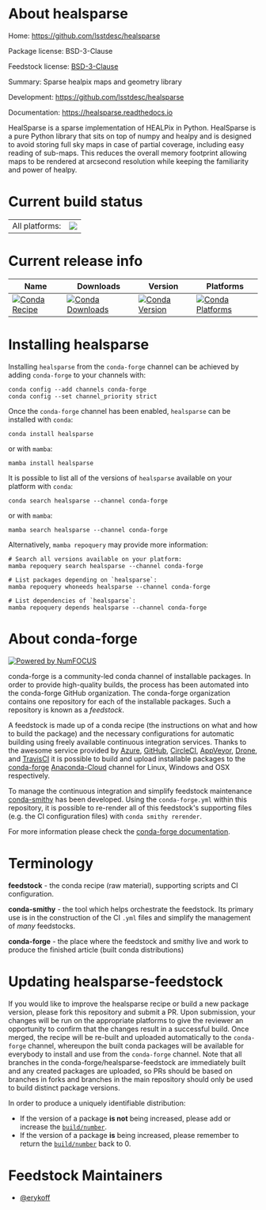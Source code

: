 About healsparse
================

Home: https://github.com/lsstdesc/healsparse

Package license: BSD-3-Clause

Feedstock license: [BSD-3-Clause](https://github.com/conda-forge/healsparse-feedstock/blob/main/LICENSE.txt)

Summary: Sparse healpix maps and geometry library

Development: https://github.com/lsstdesc/healsparse

Documentation: https://healsparse.readthedocs.io

HealSparse is a sparse implementation of HEALPix in Python.
HealSparse is a pure Python library that sits on top of
numpy and healpy and is designed to avoid storing full
sky maps in case of partial coverage, including easy
reading of sub-maps. This reduces the overall memory
footprint allowing maps to be rendered at arcsecond
resolution while keeping the familiarity and power of
healpy.


Current build status
====================


<table><tr><td>All platforms:</td>
    <td>
      <a href="https://dev.azure.com/conda-forge/feedstock-builds/_build/latest?definitionId=10864&branchName=main">
        <img src="https://dev.azure.com/conda-forge/feedstock-builds/_apis/build/status/healsparse-feedstock?branchName=main">
      </a>
    </td>
  </tr>
</table>

Current release info
====================

| Name | Downloads | Version | Platforms |
| --- | --- | --- | --- |
| [![Conda Recipe](https://img.shields.io/badge/recipe-healsparse-green.svg)](https://anaconda.org/conda-forge/healsparse) | [![Conda Downloads](https://img.shields.io/conda/dn/conda-forge/healsparse.svg)](https://anaconda.org/conda-forge/healsparse) | [![Conda Version](https://img.shields.io/conda/vn/conda-forge/healsparse.svg)](https://anaconda.org/conda-forge/healsparse) | [![Conda Platforms](https://img.shields.io/conda/pn/conda-forge/healsparse.svg)](https://anaconda.org/conda-forge/healsparse) |

Installing healsparse
=====================

Installing `healsparse` from the `conda-forge` channel can be achieved by adding `conda-forge` to your channels with:

```
conda config --add channels conda-forge
conda config --set channel_priority strict
```

Once the `conda-forge` channel has been enabled, `healsparse` can be installed with `conda`:

```
conda install healsparse
```

or with `mamba`:

```
mamba install healsparse
```

It is possible to list all of the versions of `healsparse` available on your platform with `conda`:

```
conda search healsparse --channel conda-forge
```

or with `mamba`:

```
mamba search healsparse --channel conda-forge
```

Alternatively, `mamba repoquery` may provide more information:

```
# Search all versions available on your platform:
mamba repoquery search healsparse --channel conda-forge

# List packages depending on `healsparse`:
mamba repoquery whoneeds healsparse --channel conda-forge

# List dependencies of `healsparse`:
mamba repoquery depends healsparse --channel conda-forge
```


About conda-forge
=================

[![Powered by
NumFOCUS](https://img.shields.io/badge/powered%20by-NumFOCUS-orange.svg?style=flat&colorA=E1523D&colorB=007D8A)](https://numfocus.org)

conda-forge is a community-led conda channel of installable packages.
In order to provide high-quality builds, the process has been automated into the
conda-forge GitHub organization. The conda-forge organization contains one repository
for each of the installable packages. Such a repository is known as a *feedstock*.

A feedstock is made up of a conda recipe (the instructions on what and how to build
the package) and the necessary configurations for automatic building using freely
available continuous integration services. Thanks to the awesome service provided by
[Azure](https://azure.microsoft.com/en-us/services/devops/), [GitHub](https://github.com/),
[CircleCI](https://circleci.com/), [AppVeyor](https://www.appveyor.com/),
[Drone](https://cloud.drone.io/welcome), and [TravisCI](https://travis-ci.com/)
it is possible to build and upload installable packages to the
[conda-forge](https://anaconda.org/conda-forge) [Anaconda-Cloud](https://anaconda.org/)
channel for Linux, Windows and OSX respectively.

To manage the continuous integration and simplify feedstock maintenance
[conda-smithy](https://github.com/conda-forge/conda-smithy) has been developed.
Using the ``conda-forge.yml`` within this repository, it is possible to re-render all of
this feedstock's supporting files (e.g. the CI configuration files) with ``conda smithy rerender``.

For more information please check the [conda-forge documentation](https://conda-forge.org/docs/).

Terminology
===========

**feedstock** - the conda recipe (raw material), supporting scripts and CI configuration.

**conda-smithy** - the tool which helps orchestrate the feedstock.
                   Its primary use is in the construction of the CI ``.yml`` files
                   and simplify the management of *many* feedstocks.

**conda-forge** - the place where the feedstock and smithy live and work to
                  produce the finished article (built conda distributions)


Updating healsparse-feedstock
=============================

If you would like to improve the healsparse recipe or build a new
package version, please fork this repository and submit a PR. Upon submission,
your changes will be run on the appropriate platforms to give the reviewer an
opportunity to confirm that the changes result in a successful build. Once
merged, the recipe will be re-built and uploaded automatically to the
`conda-forge` channel, whereupon the built conda packages will be available for
everybody to install and use from the `conda-forge` channel.
Note that all branches in the conda-forge/healsparse-feedstock are
immediately built and any created packages are uploaded, so PRs should be based
on branches in forks and branches in the main repository should only be used to
build distinct package versions.

In order to produce a uniquely identifiable distribution:
 * If the version of a package **is not** being increased, please add or increase
   the [``build/number``](https://docs.conda.io/projects/conda-build/en/latest/resources/define-metadata.html#build-number-and-string).
 * If the version of a package **is** being increased, please remember to return
   the [``build/number``](https://docs.conda.io/projects/conda-build/en/latest/resources/define-metadata.html#build-number-and-string)
   back to 0.

Feedstock Maintainers
=====================

* [@erykoff](https://github.com/erykoff/)

